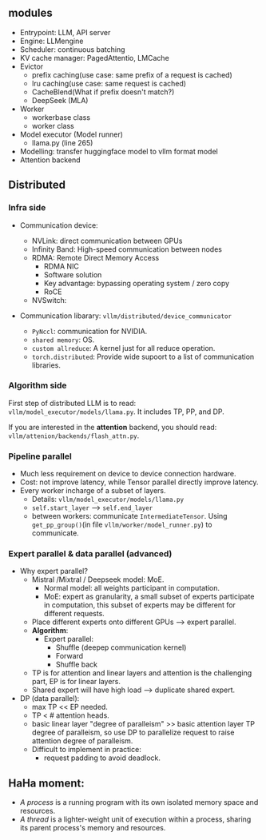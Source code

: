 
## modules
- Entrypoint: LLM, API server
- Engine: LLMengine
- Scheduler: continuous batching
- KV cache manager: PagedAttentio, LMCache
- Evictor
    - prefix caching(use case: same prefix of a request is cached)
    - lru caching(use case: same request is cached)
    - CacheBlend(What if prefix doesn't match?)
    - DeepSeek (MLA)
- Worker
    - workerbase class
    - worker class
- Model executor (Model runner)
    - llama.py (line 265)
- Modelling: transfer huggingface model to vllm format model
- Attention backend

## Distributed
### Infra side
- Communication device:
    - NVLink: direct communication between GPUs
    - Infinity Band: High-speed communication between nodes
    - RDMA: Remote Direct Memory Access
        - RDMA NIC
        - Software solution
        - Key advantage: bypassing operating system / zero copy
        - RoCE
    - NVSwitch: 

- Communication libarary: `vllm/distributed/device_communicator`
    * `PyNccl`: communication for NVIDIA.
    * `shared memory`: OS.
    * `custom allreduce`: A kernel just for all reduce operation.
    * `torch.distributed`: Provide wide supoort to a list of communication libraries.

### Algorithm side
First step of distributed LLM is to read: 
`vllm/model_executor/models/llama.py`. It includes TP, PP, and DP.

If you are interested in the **attention** backend, you should read: `vllm/attenion/backends/flash_attn.py`.

### Pipeline parallel
- Much less requirement on device to device connection hardware.
- Cost: not improve latency, while Tensor parallel directly improve latency.
- Every worker incharge of a subset of layers.
    - Details: `vllm/model_executor/models/llama.py`
    - `self.start_layer` --> `self.end_layer`
    - between workers: communicate `IntermediateTensor`. Using `get_pp_group()`(in file `vllm/worker/model_runner.py`) to communicate.

### Expert parallel & data parallel (advanced)
- Why expert parallel?
    - Mistral /Mixtral / Deepseek model: MoE.
        - Normal model: all weights participant in computation.
        - MoE: expert as granularity, a small subset of experts participate in computation, this subset of experts may be different for different requests.
    - Place different experts onto different GPUs --> expert parallel.
    - **Algorithm**:
        - Expert parallel:
            - Shuffle (deepep communication kernel)
            - Forward
            - Shuffle back
    - TP is for attention and linear layers and attention is the challenging part, EP is for linear layers.
    - Shared expert will have high load --> duplicate shared expert.
- DP (data parallel):
    - max TP << EP needed.
    - TP < # attention heads.
    - basic linear layer "degree of paralleism" >> basic attention layer TP degree of paralleism, so use DP to parallelize request to raise attention degree of paralleism.
    - Difficult to implement in practice:
        - request padding to avoid deadlock.

## HaHa moment:
- *A process* is a running program with its own isolated memory space and resources. 
- *A thread* is a lighter-weight unit of execution within a process, sharing its parent process's memory and resources. 

###